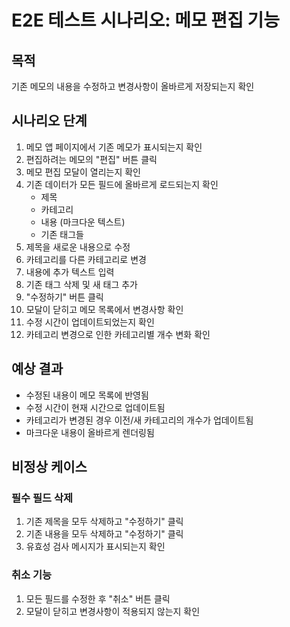 # E2E 테스트 시나리오: 메모 편집 기능

## 목적

기존 메모의 내용을 수정하고 변경사항이 올바르게 저장되는지 확인

## 시나리오 단계

1. 메모 앱 페이지에서 기존 메모가 표시되는지 확인
2. 편집하려는 메모의 "편집" 버튼 클릭
3. 메모 편집 모달이 열리는지 확인
4. 기존 데이터가 모든 필드에 올바르게 로드되는지 확인
   - 제목
   - 카테고리
   - 내용 (마크다운 텍스트)
   - 기존 태그들
5. 제목을 새로운 내용으로 수정
6. 카테고리를 다른 카테고리로 변경
7. 내용에 추가 텍스트 입력
8. 기존 태그 삭제 및 새 태그 추가
9. "수정하기" 버튼 클릭
10. 모달이 닫히고 메모 목록에서 변경사항 확인
11. 수정 시간이 업데이트되었는지 확인
12. 카테고리 변경으로 인한 카테고리별 개수 변화 확인

## 예상 결과

- 수정된 내용이 메모 목록에 반영됨
- 수정 시간이 현재 시간으로 업데이트됨
- 카테고리가 변경된 경우 이전/새 카테고리의 개수가 업데이트됨
- 마크다운 내용이 올바르게 렌더링됨

## 비정상 케이스

### 필수 필드 삭제
1. 기존 제목을 모두 삭제하고 "수정하기" 클릭
2. 기존 내용을 모두 삭제하고 "수정하기" 클릭
3. 유효성 검사 메시지가 표시되는지 확인

### 취소 기능
1. 모든 필드를 수정한 후 "취소" 버튼 클릭
2. 모달이 닫히고 변경사항이 적용되지 않는지 확인